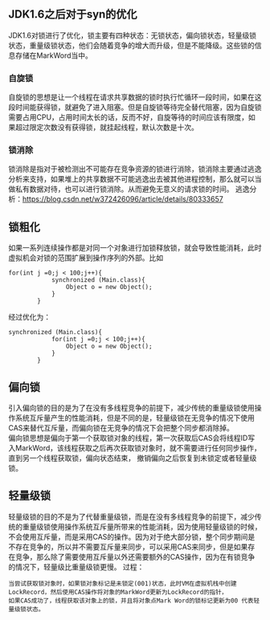 ## JDK1.6之后对于syn的优化
JDK1.6对锁进行了优化，锁主要有四种状态：无锁状态，偏向锁状态，轻量级锁状态，重量级锁状态，他们会随着竞争的增大而升级，但是不能降级。这些锁的信息存储在MarkWord当中。
### 自旋锁         
自旋锁的思想是让一个线程在请求共享数据的锁时执行忙循环一段时间，如果在这段时间能获得锁，就避免了进入阻塞。但是自旋锁等待完全替代阻塞，因为自旋锁需要占用CPU，占用时间太长的话，反而不好，自旋等待的时间应该有限度，如果超过限定次数没有获得锁，就挂起线程，默认次数是十次。    
### 锁消除       
锁消除是指对于被检测出不可能存在竞争资源的锁进行消除，锁消除主要通过逃逸分析来支持，如果堆上的共享数据不可能逃逸出去被其他进程控制，那么就可以当做私有数据对待，也可以进行锁消除。从而避免无意义的请求锁的时间。
逃逸分析：https://blog.csdn.net/w372426096/article/details/80333657          
## 锁粗化      
如果一系列连续操作都是对同一个对象进行加锁释放锁，就会导致性能消耗，此时虚拟机会对锁的范围扩展到操作序列的外部。比如
```
for(int j =0;j < 100;j++){
            synchronized (Main.class){
                Object o = new Object();
            }
        }
```
经过优化为：      
```
synchronized (Main.class){
            for(int j =0;j < 100;j++){
                Object o = new Object();
            }
        }
```
## 偏向锁         
引入偏向锁的目的是为了在没有多线程竞争的前提下，减少传统的重量级锁使用操作系统互斥量产生的性能消耗，但是不同的是，轻量级锁在无竞争的情况下使用CAS来替代互斥量，而偏向锁在无竞争的情况下会把整个同步都消除掉。           
偏向锁思想是偏向于第一个获取锁对象的线程，第一次获取后CAS会将线程ID写入MarkWord，该线程获取之后再次获取锁对象时，就不需要进行任何同步操作，直到另一个线程获取锁，偏向状态结束，
撤销偏向之后恢复到未锁定或者轻量级锁。

## 轻量级锁        
轻量级锁的目的不是为了代替重量级锁，而是在没有多线程竞争的前提下，减少传统的重量级锁使用操作系统互斥量所带来的性能消耗，因为使用轻量级锁的时候，不会使用互斥量，而是采用CAS的操作。因为对于绝大部分锁，整个同步期间是不存在竞争的，所以并不需要互斥量来同步，可以采用CAS来同步，但是如果存在竞争，那么除了需要使用互斥量以外还需要额外的CAS操作，因为在有锁竞争的情况下，轻量级比重量级锁更慢。
过程：       
```
当尝试获取锁对象时，如果锁对象标记是未锁定(001)状态，此时VM在虚拟机栈中创建LockRecord，然后使用CAS操作将对象的MarkWord更新为LockRecord的指针，
如果CAS成功了，线程获取该对象上的锁，并且将对象点Mark Word的锁标记更新为00 代表轻量级锁状态。        
```

